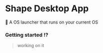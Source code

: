 # Shape Desktop App
:rocket: A OS launcher that runs on your current OS

### Getting started ⁉️


> working on it
